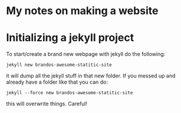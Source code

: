 # My notes on making a website

# Initializing a jekyll project

To start/create a brand new webpage with jekyll do the following:
```
jekyll new brandos-awesome-statitic-site
```
it will dump all the jekyll stuff in that new folder. If you messed up and already have a folder like that you can do:
```
jekyll --force new brandos-awesome-statitic-site
```
this will overwrite things. Careful!

